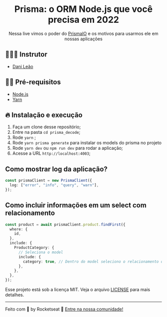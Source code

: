 <h1 align="center">
  <center>Prisma: o ORM Node.js que você precisa em 2022
</center>
</h1>

<p align="center">Nessa live vimos o poder do <a href="https://www.prisma.io">PrismaIO</a> e os motivos para usarmos ele em nossas aplicações</p>

## 👨🏼‍💻 Instrutor

- [Dani Leão](https://www.instagram.com/dani_leao/)

## ✋🏻 Pré-requisitos

- [Node.js](https://nodejs.org/en/)
- [Yarn](classic.yarnpkg.com/en/docs/install)

## 🔥 Instalação e execução

1. Faça um clone desse repositório;
2. Entre na pasta `cd prisma_decode`;
3. Rode `yarn` ;
4. Rode `yarn prisma generate` para instalar os models do prisma no projeto
5. Rode `yarn dev` ou `npm run dev` para rodar a aplicação;
6. Acesse a URL `http://localhost:4003`;

## Como mostrar log da aplicação?

```ts
const prismaClient = new PrismaClient({
  log: ["error", "info", "query", "warn"],
});
```

## Como incluir informações em um select com relacionamento

```ts
const product = await prismaClient.product.findFirst({
  where: {
    id,
  },
  include: {
    ProductCategory: {
      // Seleciona o model
      include: {
        category: true, // Dentro do model seleciono o relacionamento que quero trazer completo.
      },
    },
  },
});
```

Esse projeto está sob a licença MIT. Veja o arquivo [LICENSE](LICENSE.md) para mais detalhes.

---

Feito com 💖 by Rocketseat 👋 [Entre na nossa comunidade!](https://discordapp.com/invite/gCRAFhc)
